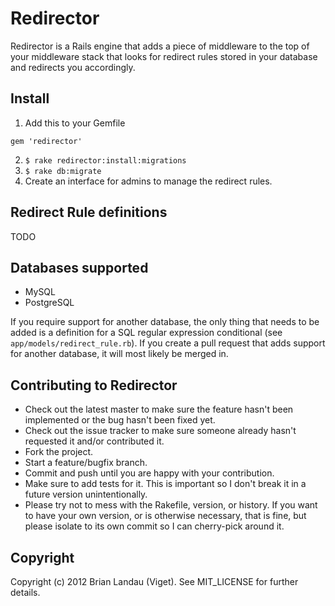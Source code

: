 # Redirector

Redirector is a Rails engine that adds a piece of middleware to the top of your middleware stack that looks for redirect rules stored in your database and redirects you accordingly.

## Install

1. Add this to your Gemfile
  <pre><code>gem 'redirector'</code></pre>
2. `$ rake redirector:install:migrations`
3. `$ rake db:migrate`
4. Create an interface for admins to manage the redirect rules.


## Redirect Rule definitions

TODO

## Databases supported

* MySQL
* PostgreSQL

If you require support for another database, the only thing that needs to be added is a definition for a SQL regular expression conditional (see `app/models/redirect_rule.rb`). If you create a pull request that adds support for another database, it will most likely be merged in.

## Contributing to Redirector
 
* Check out the latest master to make sure the feature hasn't been implemented or the bug hasn't been fixed yet.
* Check out the issue tracker to make sure someone already hasn't requested it and/or contributed it.
* Fork the project.
* Start a feature/bugfix branch.
* Commit and push until you are happy with your contribution.
* Make sure to add tests for it. This is important so I don't break it in a future version unintentionally.
* Please try not to mess with the Rakefile, version, or history. If you want to have your own version, or is otherwise necessary, that is fine, but please isolate to its own commit so I can cherry-pick around it.

## Copyright

Copyright (c) 2012 Brian Landau (Viget). See MIT_LICENSE for further details.
